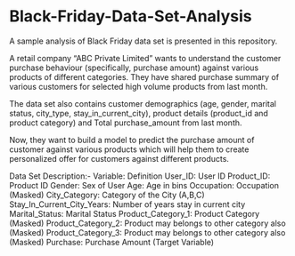 # Black-Friday-Data-Set-Analysis
A sample analysis of Black Friday data set is presented in this repository.

A retail company “ABC Private Limited” wants to understand the customer purchase behaviour (specifically, purchase amount) against various products of different categories. They have shared purchase summary of various customers for selected high volume products from last month.

The data set also contains customer demographics (age, gender, marital status, city_type, stay_in_current_city), product details (product_id and product category) and Total purchase_amount from last month.

Now, they want to build a model to predict the purchase amount of customer against various products which will help them to create personalized offer for customers against different products.

Data Set Description:-
Variable: Definition
User_ID: User ID
Product_ID: Product ID
Gender: Sex of User
Age: Age in bins
Occupation: Occupation (Masked)
City_Category: Category of the City (A,B,C)
Stay_In_Current_City_Years: Number of years stay in current city
Marital_Status: Marital Status
Product_Category_1: Product Category (Masked)
Product_Category_2: Product may belongs to other category also (Masked)
Product_Category_3: Product may belongs to other category also (Masked)
Purchase: Purchase Amount (Target Variable)
